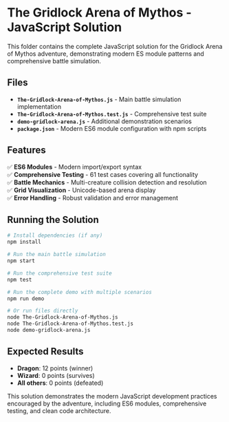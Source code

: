 # The Gridlock Arena of Mythos - JavaScript Solution

This folder contains the complete JavaScript solution for the Gridlock Arena of Mythos adventure, demonstrating modern ES module patterns and comprehensive battle simulation.

## Files

- **`The-Gridlock-Arena-of-Mythos.js`** - Main battle simulation implementation
- **`The-Gridlock-Arena-of-Mythos.test.js`** - Comprehensive test suite
- **`demo-gridlock-arena.js`** - Additional demonstration scenarios
- **`package.json`** - Modern ES6 module configuration with npm scripts

## Features

✅ **ES6 Modules** - Modern import/export syntax  
✅ **Comprehensive Testing** - 61 test cases covering all functionality  
✅ **Battle Mechanics** - Multi-creature collision detection and resolution  
✅ **Grid Visualization** - Unicode-based arena display  
✅ **Error Handling** - Robust validation and error management  

## Running the Solution

```bash
# Install dependencies (if any)
npm install

# Run the main battle simulation
npm start

# Run the comprehensive test suite
npm test

# Run the complete demo with multiple scenarios
npm run demo

# Or run files directly
node The-Gridlock-Arena-of-Mythos.js
node The-Gridlock-Arena-of-Mythos.test.js
node demo-gridlock-arena.js
```

## Expected Results

- **Dragon**: 12 points (winner)
- **Wizard**: 0 points (survives)
- **All others**: 0 points (defeated)

This solution demonstrates the modern JavaScript development practices encouraged by the adventure, including ES6 modules, comprehensive testing, and clean code architecture.